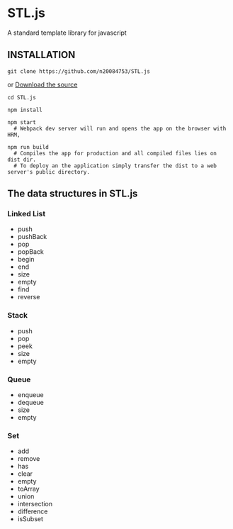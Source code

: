 # STL.js

A standard template library for javascript

## INSTALLATION
```shell
git clone https://github.com/n20084753/STL.js
```
or
[Download the source](https://github.com/n20084753/STL.js/archive/master.zip)

```shell
cd STL.js

npm install

npm start
  # Webpack dev server will run and opens the app on the browser with HRM,
  
npm run build
  # Compiles the app for production and all compiled files lies on dist dir.
  # To deploy an the application simply transfer the dist to a web server's public directory.
```

## The data structures in STL.js

### Linked List
* push
* pushBack
* pop
* popBack
* begin
* end
* size
* empty
* find
* reverse

### Stack
* push
* pop
* peek
* size
* empty

### Queue
* enqueue
* dequeue
* size
* empty

### Set
* add
* remove
* has
* clear
* empty
* toArray
* union
* intersection
* difference
* isSubset

